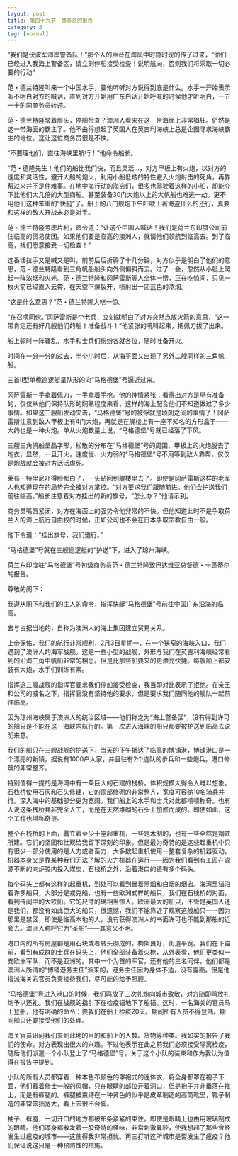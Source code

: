```yaml
---
layout: post
title: 第四十九节　商务员的报告
category: 5
tag: [normal]
---
```


“我们是伏波军海岸警备队！”那个人的声音在海风中时隐时现的传了过来，“你们已经进入我海上警备区，请立刻停船接受检查！说明航向，否则我们将采取一切必要的行动”

范・德兰特隆叫来一个中国水手，要他听听对方说得到底是什么。水手一开始表示听不明白对方的喊话，直到对方开始用广东白话开始呼喊的时候他才听明白，一五一十的向商务员转述。

范・德兰特隆皱着眉头，停船检查？澳洲人看来在这一带海面上非常猖狂。俨然是这一带海面的霸主了。他不由得想起了英国人在英吉利海峡上总是企图寻求海峡霸主的地位。这让这位商务员很是不快。

“不要理他们，直往海峡里航行！”他命令船长。

“范・德隆先生！他们的船比我们快，而且灵活…，对方甲板上有火炮，以对方的速度和灵活性，避开大船的炮火，利用小船低矮的特性避入火炮射击的死角，再靠帮过来并不是件难事。在地中海行动的海盗们，很多也驾驶着这样的小船，却能夺下比他们大几倍的大型商船。甚至装备30门大炮以上的大帆船也难逃一劫。更不用他们这种笨重的“快艇”了。船上的八门舰炮下午吓唬土著海盗什么的还行，真要和这样的敌人开战未必是对手。

范・德兰特隆考虑片利，命令道：“让这个中国人喊话！我们是荷兰东印度公司前住临高的贸易使团。如果他们要是临高的澳洲人，就请他们领航到临高去。到了临高，找们愿意接受一切检查！”

这番话拉手又是喊又是叫，前前后后折腾了十几分钟，对方似乎是明白了他们的意思，范・德兰特隆看到三角帆船船头向外侧偏斜而去。过了一会，忽然从小艇上爬起一阵浓烟和火光。范・德兰特隆和冈萨雷斯等人全体一愣，正在吃惊间，只见一枚火箭已经直入云霄，在天空下爆裂开，喷射出一团蓝色的浓烟。

“这是什么意思？”范・德兰特隆大吃一惊。

“在召唤同伙。”冈萨雷斯是个老兵，立刻就明白了对方突然点放火箭的意思，“这一带肯定还有好几艘他们的船！准备战斗！”他紧张的吼叫起来，把佩刀拔了出来。

船上顿时一阵骚乱，水手和士兵们纷纷各就各位，随时准备开火。

时间在一分一分的过去，半个小时后，从海平面又出现了另外二艘同样的三角帆船。

三首II型单桅巡逻艇呈队形的向“马格德堡”号逼近过来。

冈萨雷斯一手拿着佩刀，一手拿着手枪。他的神情紧张：看得出对方是早有准备的，仅仅从他们保持队形的娴熟程度来看，这样的海上配合他们不知道做过了多少事情。如果这三艘船发动夹击，“马格德堡”号的被俘就是顷刻之间的事情了！冈萨雷斯注意到敌人甲板上有4门大炮，再就是在艉楼上有一座不知名的方形盒子――大约也是一种火炮。单从火炮数量上说，“马格德堡”号就已经落了下风。

三艘三角帆船呈品字形，松散的分布在“马格德堡”号的周围，甲板上的火炮脱去了炮衣，显然，一旦开火，速度慢、火力弱的“马格德堡”号不用等到敌人靠帮，仅仅是炮战就会被对方活活虐死。

莱布・特里尼吓得脸都白了，一头钻回到艉楼里去了。即使是冈萨雷斯这样的老军人也知道现在的局势完全被对方掌控。“对方要求我们跟随前进。他们会护送我们前往临高。”船长注意着对方挂出的新的旗号，“怎么办？”他请示到。

商务员嘴唇紧闭，对方在海面上的强势令他非常的不快。但他知道此时不是争取荷兰人的海上航行自由权的时候，正如公司也不会在日本争取宗教自由一般。

他下令道：“挂出旗号，我们遵行。”

“马格德堡”号就在三艘巡逻艇的“护送”下，进入了琼州海峡。

荷兰东印度驻“马格德堡”号初级商务员范・德兰特隆致巴达维亚总督德・卡蓬蒂尔的报告。

尊敬的阁下：

我遵从阁下和我们的主人的命令，指挥快艇“马格德堡”号前往中国广东沿海的临高。

去与占据当地的，自称为澳洲人的海上集团建立贸易关系。

上帝保佑，我们的航行非常顺利，2月3日星期一，在一个狭窄的海峡入口，我们遇到了澳洲人的海军战舰。这是一些小型的战舰，外形与我们在英吉利海峡经常看到的沿海三角中帆船非常的相思。但是比那些船要来的更漂亮快捷。每艘船上都安装有大炮，水手们训练有素。

指挥这三艘战舰的指挥官要求我们停船接受检查，我当即对比表示了拒绝。在亲王和公司的威名之下，指挥官没有坚持他的要求，但是要求我们随同他的舰队一起前往临高。

因为琼州海峡属于澳洲人的统治区域――他们称之为“海上警备区”，没有得到许可的船只是不能在这一海峡内航行的。第一次进入海峡的船只都要被护送到临高去说明来意。

我们的船只在三艘战舰的护送下，当天的下午抵达了临高的博铺港，博铺港口是一个漂亮的新镇，据说有1000户人家，并且驻有2个连队的步兵和一些炮兵。港口修筑的非常整齐。

特别值得一提的是海湾中有一条巨大的石建的栈桥，体积规模大得令人难以想象。石栈桥使用石灰和石头修建，它的顶部修砌的非常整齐，宽度可容纳10名骑兵并行。深入海中的基础部分更为宽阔。我们船上的水手和士兵对此都啧啧称奇。也有人说这条栈桥并非完全人工，而是在天然堆砌的石头上加修而成的。即使如此，这个工程也堪称奇迹。

整个石栈桥的上面，矗立着至少十座起重机，一些是木制的，也有一些全然是钢铁所建。它们的坚固和壮观给我留下深刻的印象。但是最为奇特的是这些起重机中只有很少一部分使用的是人力或者畜力，大多数起重机使用一整套复杂的机器驱动，机器本身又是靠某种我们无法了解的火力机器在运行――因为我们看到有工匠在源源不断的向炉膛内投入煤炭，石栈桥之外，沿着港口的还有多个码头。

每个码头上都有这样的起重机，到处可以看到冒着黑烟和白烟的烟囱。海湾里锚泊着许多船只，大部分是戎克船，也有一些欧洲式样的船只，我们在石栈桥的对面，看到传闻中的大铁船。它的尺寸的确相当惊人。欧洲最大的船只，不管是英国人还是我们，都没有如此巨大的船只，很遗憾，我们不能靠近了观察这艘船只――因为那里是禁区，即使是临高本地的人，没有获得澳洲人的书面许可也不能到那船的近旁去。澳洲人称呼它为“圣船”――其意义不明。

港口内的所有房屋都是用石块或者转头砌成的，构架良好，街道平宽。我们在下锚前，看到有成群的士兵在码头上，他们全部装备着火枪，从外表看，他们更类似一支欧洲军队，而不是亚洲的。其中一个为首的军官，还有他的三名同伴。他们都是澳洲人所谓的“博铺港务主任”派来的，港务主任因为身体不适，没有露面。但是他指派海关的官员负责接待我们，尽可能的给予照顾。

“马格德堡”号进入港口的时候，我们鸣放了三次礼炮向城市致敬，对方随即鸣放礼炮予以还礼。我们在战舰的指引下在检疫锚地下了船锚。这时，一名海关的官员马上登船，他有明确的命令：要我们在船上检疫20天。期间所有人员不得登陆。期间船只还要接受他们的处理。

海关官员讯问我们来到此地的目的和船上的人数、货物等种类。我如实的报告了我们的使命。对方表现出很大的兴趣。不过他表示在此之前我们必须接受隔离检疫，随后他们派遣一个小队登上了“马格德堡”号，关于这个小队的装束和作为我认为值得在报告中提到。

小队的所有人员都穿着一种本色布颜色的罩袍式的连体衣，将全身都罩在袍子下面，他们戴着修士一般的风帽，只在眼睛的部位开着洞口，但是袍子并非垂落在推上，而是有裤腿的。裤腿被束缚在一种黄色的似乎是皮革制造的高筒靴里，靴子制造的非常笨拙宽大，看上去很不合脚。

袖子、裤腿，一切开口的地方都被布条紧紧的束住。即使是眼睛上也由用玻璃制成的眼睛。他们浑身都散发着一股奇特的怪味，非常刺激鼻腔，使我想起了那些曾经发生过瘟疫的城市――这使得我非常担忧。再三打听这所城市是否发生了瘟疫？他们保证说这只是一种预防性的措施。